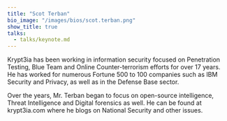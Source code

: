 ```yaml
---
title: "Scot Terban"
bio_image: "/images/bios/scot.terban.png"
show_title: true
talks:
  - talks/keynote.md
---
```


Krypt3ia has been working in information security focused on Penetration Testing, Blue Team and Online Counter-terrorism efforts for over 17 years. He has worked for numerous Fortune 500 to 100 companies such as IBM Security and Privacy, as well as in the Defense Base sector. 

Over the years, Mr. Terban began to focus on open-source intelligence, Threat Intelligence and Digital forensics as well. He can be found at krypt3ia.com where he blogs on National Security and other issues.
